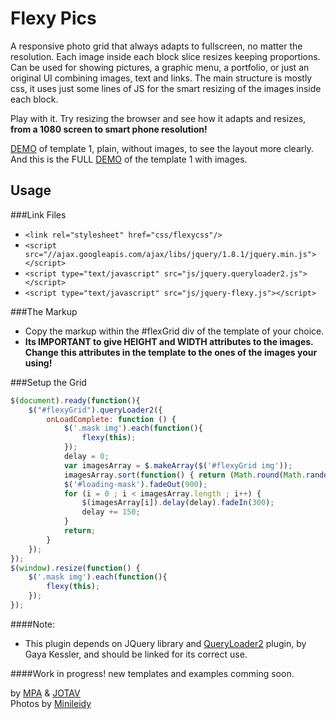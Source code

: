 Flexy Pics
==========

A responsive photo grid that always adapts to fullscreen, no matter the resolution. Each image inside each block slice resizes keeping proportions.
Can be used for showing pictures, a graphic menu, a portfolio, or just an original UI combining images, text and links.
The main structure is mostly css, it uses just some lines of JS for the smart resizing of the images inside each block.  

Play with it. Try resizing the browser and see how it adapts and resizes, <strong>from a 1080 screen to smart phone resolution!</strong>

<a href="http://jotav.com.ar/proyects/flexy-pics/template-1-grid.html">DEMO</a> of template 1, plain, without images, to see the layout more clearly.<br>
And this is the FULL <a href="http://jotav.com.ar/proyects/flexy-pics/template-1.html">DEMO</a> of the template 1 with images.

## Usage

###Link Files
- `<link rel="stylesheet" href="css/flexycss"/>`
- `<script src="//ajax.googleapis.com/ajax/libs/jquery/1.8.1/jquery.min.js"></script>`
- `<script type="text/javascript" src="js/jquery.queryloader2.js"></script>`
- `<script type="text/javascript" src="js/jquery-flexy.js"></script>`

###The Markup
- Copy the markup within the #flexGrid div of the template of your choice.
- <strong>Its IMPORTANT to give HEIGHT and WIDTH attributes to the images. Change this attributes in the template to the ones of the images your using!</strong> 

###Setup the Grid
```javascript
$(document).ready(function(){
	$("#flexyGrid").queryLoader2({
		onLoadComplete: function () {
			$('.mask img').each(function(){
				flexy(this);
			});
			delay = 0;
			var imagesArray = $.makeArray($('#flexyGrid img'));
			imagesArray.sort(function() { return (Math.round(Math.random())-0.5);});
			$('#loading-mask').fadeOut(900);
			for (i = 0 ; i < imagesArray.length ; i++) {
				$(imagesArray[i]).delay(delay).fadeIn(300);
				delay += 150;
			}
			return;
		}
	});
});
$(window).resize(function() {
	$('.mask img').each(function(){
		flexy(this);
	});
});
```

####Note:
- This plugin depends on JQuery library and <a href="http://www.gayadesign.com/diy/queryloader2-preload-your-images-with-ease/" target="_blank">QueryLoader2</a> plugin, by Gaya Kessler, and should be linked for its correct use.

####Work in progress! new templates and examples comming soon.

by <a href="http://mpadesign.me" target="_blank">MPA</a> & <a href="https://twitter.com/juan_v_" target="_blank">JOTAV</a><br>
Photos by <a href="http://cargocollective.com/onemorefoticoplease" target="_blank">Minileidy</a>

